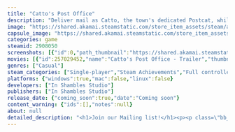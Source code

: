 ```yaml
---
title: "Catto's Post Office"
description: "Deliver mail as Catto, the town's dedicated Postcat, while meeting unique friends in a vibrant cozy town filled with kitty residents."
image: "https://shared.akamai.steamstatic.com/store_item_assets/steam/apps/2908050/header.jpg?t=1730458063"
capsule_image: "https://shared.akamai.steamstatic.com/store_item_assets/steam/apps/2908050/f9dce7e9b61e919f0322c2f861fd1cb905b4e192/capsule_231x87.jpg?t=1730458063"
categories: game
steamid: 2908050
screenshots: [{"id":0,"path_thumbnail":"https://shared.akamai.steamstatic.com/store_item_assets/steam/apps/2908050/ss_b93d31d0bae139036aab7ee6e28c2d5c676c6e3b.600x338.jpg?t=1730458063","path_full":"https://shared.akamai.steamstatic.com/store_item_assets/steam/apps/2908050/ss_b93d31d0bae139036aab7ee6e28c2d5c676c6e3b.1920x1080.jpg?t=1730458063"},{"id":1,"path_thumbnail":"https://shared.akamai.steamstatic.com/store_item_assets/steam/apps/2908050/ss_b54a082c5069912ac8f20d7cdec1030f30587678.600x338.jpg?t=1730458063","path_full":"https://shared.akamai.steamstatic.com/store_item_assets/steam/apps/2908050/ss_b54a082c5069912ac8f20d7cdec1030f30587678.1920x1080.jpg?t=1730458063"},{"id":2,"path_thumbnail":"https://shared.akamai.steamstatic.com/store_item_assets/steam/apps/2908050/ss_071fccd9babf16f886ef70f9b2dc915764dcc2a5.600x338.jpg?t=1730458063","path_full":"https://shared.akamai.steamstatic.com/store_item_assets/steam/apps/2908050/ss_071fccd9babf16f886ef70f9b2dc915764dcc2a5.1920x1080.jpg?t=1730458063"},{"id":3,"path_thumbnail":"https://shared.akamai.steamstatic.com/store_item_assets/steam/apps/2908050/ss_e42ef61173f192ea9f7177946eac0ecc3652f3ca.600x338.jpg?t=1730458063","path_full":"https://shared.akamai.steamstatic.com/store_item_assets/steam/apps/2908050/ss_e42ef61173f192ea9f7177946eac0ecc3652f3ca.1920x1080.jpg?t=1730458063"},{"id":4,"path_thumbnail":"https://shared.akamai.steamstatic.com/store_item_assets/steam/apps/2908050/ss_b63f31385e3ac25d3140b2ad3a3647f16174129a.600x338.jpg?t=1730458063","path_full":"https://shared.akamai.steamstatic.com/store_item_assets/steam/apps/2908050/ss_b63f31385e3ac25d3140b2ad3a3647f16174129a.1920x1080.jpg?t=1730458063"},{"id":5,"path_thumbnail":"https://shared.akamai.steamstatic.com/store_item_assets/steam/apps/2908050/ss_1790fad033db2053492ff5e7678bf696e4435465.600x338.jpg?t=1730458063","path_full":"https://shared.akamai.steamstatic.com/store_item_assets/steam/apps/2908050/ss_1790fad033db2053492ff5e7678bf696e4435465.1920x1080.jpg?t=1730458063"}]
movies: [{"id":257029452,"name":"Catto's Post Office - Trailer","thumbnail":"https://shared.akamai.steamstatic.com/store_item_assets/steam/apps/257029452/movie.293x165.jpg?t=1720753272","webm":{"480":"http://video.akamai.steamstatic.com/store_trailers/257029452/movie480_vp9.webm?t=1720753272","max":"http://video.akamai.steamstatic.com/store_trailers/257029452/movie_max_vp9.webm?t=1720753272"},"mp4":{"480":"http://video.akamai.steamstatic.com/store_trailers/257029452/movie480.mp4?t=1720753272","max":"http://video.akamai.steamstatic.com/store_trailers/257029452/movie_max.mp4?t=1720753272"},"highlight":true}]
genres: ["Casual"]
steam_categories: ["Single-player","Steam Achievements","Full controller support","Steam Cloud"]
platforms: {"windows":true,"mac":false,"linux":false}
developers: ["In Shambles Studio"]
publishers: ["In Shambles Studio"]
release_date: {"coming_soon":true,"date":"Coming soon"}
content_warning: {"ids":[],"notes":null}
about: null
detailed_description: "<h1>Join our Mailing list!</h1><p><p class=\"bb_paragraph\">You can join our mailing list on our website to receive monthly updates on the game! We'll also be seeking future playtesters so if you're interested, make sure to subscribe :) </p><p class=\"bb_paragraph\"><img class=\"bb_img\" src=\"https://shared.akamai.steamstatic.com/store_item_assets/steam/apps/2908050/extras/sunset.gif?t=1730458063\" /></p></p><br><h1>About the Game</h1><img class=\"bb_img\" src=\"https://shared.akamai.steamstatic.com/store_item_assets/steam/apps/2908050/extras/Exploring.gif?t=1730458063\" /><h2 class=\"bb_tag\"></h2>Deliver mail as Catto, the town's dedicated Postcat, while meeting unique friends in a vibrant cozy town filled with kitty residents. As you explore the colorful town, encounter adorable residents and brighten up their day by helping them with silly little tasks. <br><br><img class=\"bb_img\" src=\"https://shared.akamai.steamstatic.com/store_item_assets/steam/apps/2908050/extras/wack.gif?t=1730458063\" /><h2 class=\"bb_tag\"></h2><strong>Key Features</strong><h2 class=\"bb_tag\"></h2><ul class=\"bb_ul\"><li> Many cats to befriend  <br></li><li> Mail to be delivered<br></li><li> Cozy and wholesome vibes<br></li><li> A meow button<br></li><li> Things to knock over</li></ul><br><img class=\"bb_img\" src=\"https://shared.akamai.steamstatic.com/store_item_assets/steam/apps/2908050/extras/LeafPile.gif?t=1730458063\" /><br><br><strong> Catto's Post Office is intended to be a short experience. The estimated completion time is 1 hour. </strong>"
---
```


